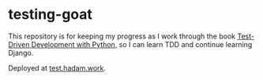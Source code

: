 # testing-goat

This repository is for keeping my progress as I work through the book [Test-Driven Development with Python](http://www.obeythetestinggoat.com/), so I can learn TDD and continue learning Django.

Deployed at [test.hadam.work](http://www.test.hadam.work).
